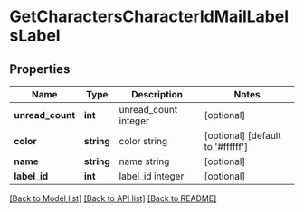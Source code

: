 # GetCharactersCharacterIdMailLabelsLabel

## Properties
Name | Type | Description | Notes
------------ | ------------- | ------------- | -------------
**unread_count** | **int** | unread_count integer | [optional] 
**color** | **string** | color string | [optional] [default to '#ffffff']
**name** | **string** | name string | [optional] 
**label_id** | **int** | label_id integer | [optional] 

[[Back to Model list]](../README.md#documentation-for-models) [[Back to API list]](../README.md#documentation-for-api-endpoints) [[Back to README]](../README.md)


